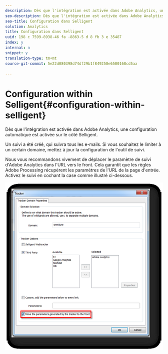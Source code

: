 ```yaml
---
description: Dès que l'intégration est activée dans Adobe Analytics, une configuration automatique est activée sur le côté Selligent.
seo-description: Dès que l'intégration est activée dans Adobe Analytics, une configuration automatique est activée sur le côté Selligent.
seo-title: Configuration dans Selligent
solution: Analytics
title: Configuration dans Selligent
uuid: 198 c 7599-8938-46 fa -8863-5 d 8 fb 3 e 35487
index: y
internal: n
snippet: y
translation-type: tm+mt
source-git-commit: 5e22d080398d74df29b1f849258e6500168cd5aa

---
```



# Configuration within Selligent{#configuration-within-selligent}

Dès que l'intégration est activée dans Adobe Analytics, une configuration automatique est activée sur le côté Selligent.

Un suivi a été créé, qui suivra tous les e-mails. Si vous souhaitez le limiter à un certain domaine, mettez à jour la configuration de l'outil de suivi.

Nous vous recommandons vivement de déplacer le paramètre de suivi d'Adobe Analytics dans l'URL vers le front. Cela garantit que les règles Adobe Processing récupèrent les paramètres de l'URL de la page d'entrée. Activez le suivi en cochant la case comme illustré ci-dessous.

![](assets/selligent-tracker.png)

